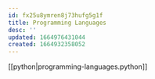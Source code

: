 ```yaml
---
id: fx25u8ymren8j73hufg5g1f
title: Programming Languages
desc: ''
updated: 1664976431044
created: 1664932358052
---
```

[[python|programming-languages.python]]
